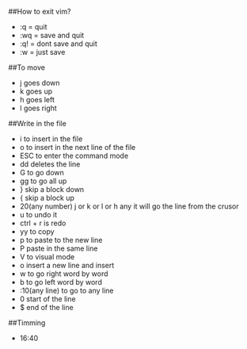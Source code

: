 ##How to exit vim?

- :q = quit
- :wq = save and quit
- :q! = dont save and quit
- :w = just save

##To move

- j goes down
- k goes up
- h goes left
- l goes right

##Write in the file

- i to insert in the file
- o to insert in the next line of the file
- ESC to enter the command mode
- dd deletes the line
- G to go down
- gg to go all up
- } skip a block down
- { skip a block up
- 20(any number) j or k or l or h any it will go the line from the crusor
- u to undo it
- ctrl + r is redo
- yy to copy
- p to paste to the new line
- P paste in the same line
- V to visual mode
- o insert a new line and insert
- w to go right word by word
- b to go left word by word
- :10(any line) to go to any line
- 0 start of the line
- $ end of the line


##Timming
- 16:40
